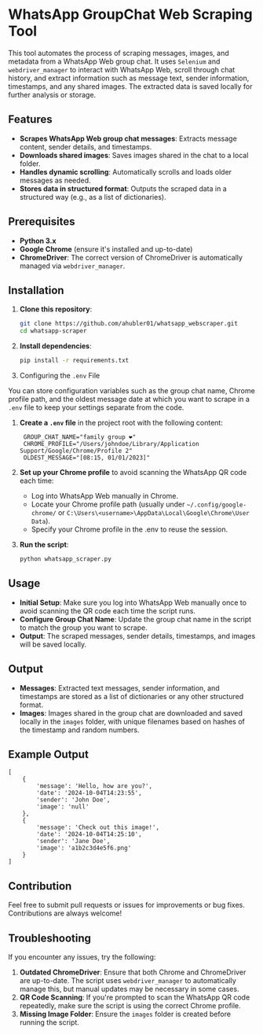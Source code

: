 # WhatsApp GroupChat Web Scraping Tool

This tool automates the process of scraping messages, images, and metadata from a WhatsApp Web group chat. It uses `Selenium` and `webdriver_manager` to interact with WhatsApp Web, scroll through chat history, and extract information such as message text, sender information, timestamps, and any shared images. The extracted data is saved locally for further analysis or storage.

## Features

- **Scrapes WhatsApp Web group chat messages**: Extracts message content, sender details, and timestamps.
- **Downloads shared images**: Saves images shared in the chat to a local folder.
- **Handles dynamic scrolling**: Automatically scrolls and loads older messages as needed.
- **Stores data in structured format**: Outputs the scraped data in a structured way (e.g., as a list of dictionaries).

## Prerequisites

- **Python 3.x**
- **Google Chrome** (ensure it's installed and up-to-date)
- **ChromeDriver**: The correct version of ChromeDriver is automatically managed via `webdriver_manager`.

## Installation

1. **Clone this repository**:

   ```bash
   git clone https://github.com/ahubler01/whatsapp_webscraper.git
   cd whatsapp-scraper
   ```

2. **Install dependencies**:

   ```bash
   pip install -r requirements.txt
   ```

3. Configuring the `.env` File

You can store configuration variables such as the group chat name, Chrome profile path, and the oldest message date at which you want to scrape in a `.env` file to keep your settings separate from the code.

1. **Create a `.env` file** in the project root with the following content:

   ```plaintext
    GROUP_CHAT_NAME="family group ❤️"
    CHROME_PROFILE="/Users/johndoe/Library/Application Support/Google/Chrome/Profile 2"
    OLDEST_MESSAGE="[08:15, 01/01/2023]"
   ```

2. **Set up your Chrome profile** to avoid scanning the WhatsApp QR code each time:

   - Log into WhatsApp Web manually in Chrome.
   - Locate your Chrome profile path (usually under `~/.config/google-chrome/` or `C:\Users\<username>\AppData\Local\Google\Chrome\User Data`).
   - Specify your Chrome profile in the .env to reuse the session.

3. **Run the script**:

   ```bash
   python whatsapp_scraper.py
   ```

## Usage

- **Initial Setup**: Make sure you log into WhatsApp Web manually once to avoid scanning the QR code each time the script runs.
- **Configure Group Chat Name**: Update the group chat name in the script to match the group you want to scrape.
- **Output**: The scraped messages, sender details, timestamps, and images will be saved locally.

## Output

- **Messages**: Extracted text messages, sender information, and timestamps are stored as a list of dictionaries or any other structured format.
- **Images**: Images shared in the group chat are downloaded and saved locally in the `images` folder, with unique filenames based on hashes of the timestamp and random numbers.

## Example Output

```
[
    {
        'message': 'Hello, how are you?',
        'date': '2024-10-04T14:23:55',
        'sender': 'John Doe',
        'image': 'null'
    },
    {
        'message': 'Check out this image!',
        'date': '2024-10-04T14:25:10',
        'sender': 'Jane Doe',
        'image': 'a1b2c3d4e5f6.png'
    }
]
```

## Contribution

Feel free to submit pull requests or issues for improvements or bug fixes. Contributions are always welcome!

## Troubleshooting

If you encounter any issues, try the following:

1. **Outdated ChromeDriver**: Ensure that both Chrome and ChromeDriver are up-to-date. The script uses `webdriver_manager` to automatically manage this, but manual updates may be necessary in some cases.
2. **QR Code Scanning**: If you're prompted to scan the WhatsApp QR code repeatedly, make sure the script is using the correct Chrome profile.
3. **Missing Image Folder**: Ensure the `images` folder is created before running the script.
